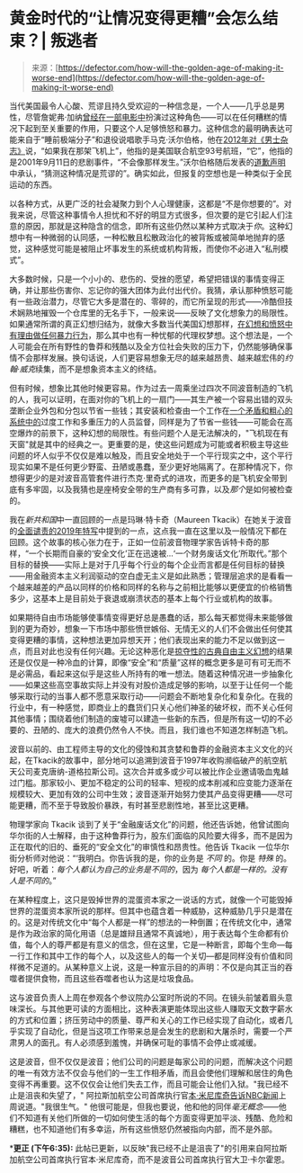 <!--yml

category: 未分类

date: 2024-05-27 15:21:43

-->

# 黄金时代的“让情况变得更糟”会怎么结束？| 叛逃者

> 来源：[https://defector.com/how-will-the-golden-age-of-making-it-worse-end](https://defector.com/how-will-the-golden-age-of-making-it-worse-end)

当代美国最令人心酸、荒谬且持久受欢迎的一种信念是，一个人——几乎总是男性，尽管詹妮弗·加纳[曾经在一部电影中](https://www.newyorker.com/culture/the-front-row/peppermint-reviewed-jennifer-garner-stars-in-an-ignorant-racist-drug-trade-revenge-film)扮演过这种角色——可以在任何糟糕的情况下起到至关重要的作用，只要这个人足够愤怒和暴力。这种信念的最明确表达可能来自于“睡前极端分子”和退役说唱歌手马克·沃尔伯格，他在[2012年对《男士杂志》](https://nymag.com/intelligencer/2012/01/mark-wahlberg-thinks-he-could-have-stopped-911.html)说，“如果我在那架飞机上”，他指的是美国联合航空93号航班，“它”，他指的是2001年9月11日的悲剧事件，“不会像那样发生。”沃尔伯格随后发表的[道歉声明](https://www.washingtonpost.com/blogs/celebritology/post/mark-wahlberg-apologizes-for-saying-he-would-have-prevented-plane-crash-on-911/2012/01/19/gIQAvDvVAQ_blog.html)中承认，“猜测这种情况是荒谬的”。确实如此，但报复的空想也是一种类似于全民运动的东西。

以各种方式，从更广泛的社会凝聚力到个人心理健康，这都是“不是你想要的”。对我来说，尽管这种事情令人担忧和不好的明显方式很多，但次要的是它引起人们注意的原因，那就是这种隐含的信念，即所有这些仍然以某种方式取决于*你*。这种幻想中有一种微弱的认同感，一种松散且松散政治化的被背叛或被简单地抛弃的感觉，这种感觉可能是被阻止坏事发生的系统或机构背叛，而使你不必进入“私刑模式”。

大多数时候，只是一个小小的、悲伤的、受挫的愿望，希望把错误的事情变得正确，并让那些伤害你、忘记你的强大团体为此付出代价。我猜，承认那种愤怒可能有一些政治潜力，尽管它大多是潜在的、零碎的，而它所呈现的形式——冷酷但技术娴熟地摧毁一个仓库里的无名手下，一般来说——反映了文化想象力的局限性。如果通常所谓的真正幻想归结为，就像大多数当代美国幻想那样，[在幻想和愤怒中有理由做任何暴力行为](https://defector.com/the-man-who-invented-himself)，那么其中也有一种忧郁的代理权梦想。这个想法是，一个人可能会在所有野性的鲁莽和残酷以及全方位社会失败的压力下，仍然能够确保事情不会那样发展。换句话说，人们更容易想象无尽的越来越昂贵、越来越宏伟的*约翰·威克*续集，而不是想象资本主义的终结。

但有时候，想象比其他时候更容易。作为过去一周乘坐过四次不同波音制造的飞机的人，我可以证明，在面对你的飞机上的一扇门——其生产被一个容易出错的双头垄断企业外包和分包以节省一些钱；其安装和检查由一个工作在[一个矛盾和粗心的系统中的](https://www.seattletimes.com/business/boeing-aerospace/boeing-not-spirit-mis-installed-piece-that-blew-off-alaska-max-9-jet/)过度工作和多重压力的人员监督，同样是为了节省一些钱——可能会在高空爆炸的前景下，这种幻想的局限性。有些问题个人是无法解决的，"飞机现在有天窗"就是其中的经典之一。更重要的是，使这些问题成为可能或者积极主导这些问题的坏人似乎不仅仅是难以触及，而且安全地处于一个平行现实之中，这个平行现实如果不是任何更少野蛮、丑陋或愚蠢，至少更好地隔离了。在那种情况下，你想得更少的是对波音高管套件进行杰克·里奇式的进攻，而更多的是飞机安全带到底有多牢固，以及我猜也是座椅安全带的生产商有多可靠，以及*那个*是如何被检查的。

我在*新共和国*中一直回顾的一点是玛琳·特卡奇（Maureen Tkacik）在她关于波音的[全面谴责的2019年特写](https://newrepublic.com/article/154944/boeing-737-max-investigation-indonesia-lion-air-ethiopian-airlines-managerial-revolution)中提到的一点，这点我一直在这里以及一般情况下都在回顾。这个故事的核心张力在于，正如一位前波音物理学家告诉特卡奇的那样，“一个长期而自豪的‘安全文化’正在迅速被...‘一个财务废话文化’所取代。”那个目标的替换——实际上是对于几乎每个行业的每个企业而言都是任何目标的替换——用金融资本主义利润驱动的空白虚无主义是如此熟悉；管理层追求的是看看一个越来越差的产品以同样的价格和同样的名称与之前相比能够以更便宜的价格销售多少，这基本上是目前处于衰退或崩溃状态的基本上每个行业或机构的故事。

如果期待自由市场能够使事情变得更好总是愚蠢的话，那么每天都觉得未来能够做到的更为奇妙，想象一下市场中那些愤世嫉俗、无情无义的人们不会做出任何使其变得更糟的事情，这种想法更加异想天开；他们表现出来的能力不足以做到这一点，而且对此也没有任何兴趣。无论这种恶化是[掠夺性的古典自由主义幻想](https://niedermeyer.io/2023/06/23/we-all-live-in-a-carbon-fiber-submarine/)的结果还是仅仅是一种冷血的计算，即像“安全”和“质量”这样的概念更多是可有可无而不是必需品，看起来这似乎是这些人所持有的唯一想法。随着这种情况进一步抽象化——如果这些高空事故实际上并没有对股价造成足够的影响，以至于让任何一个能够采取行动的当事人都不愿意采取行动——问题会不断地复杂化和复杂化。在我的行业中，有一种感觉，即商业上的蠢货们只关心他们神圣的破坏权，而不关心任何其他事情；围绕着他们制造的废墟可以建造一些新的东西，但是所有这一切的不必要的、丑陋的、庞大的浪费仍然令人不快。而且，我们谁也不知道怎样制造飞机。

波音以前的、由工程师主导的文化的侵蚀和其贪婪和鲁莽的金融资本主义文化的兴起，在Tkacik的故事中，部分地可以追溯到波音于1997年收购濒临破产的航空航天公司麦克唐纳-道格拉斯公司。这次合并或多或少可以被比作企业邀请吸血鬼越过门槛。那家较小、更加不稳定的公司的轻率、短视的成本削减和应变能力逐渐在规模较大、更加有效的公司中生效；波音逐渐开始努力使其产品变得更糟——尽可能更糟，而不至于导致股价暴跌，有时甚至悲剧性地，甚至比这更糟。

物理学家向 Tkacik 谈到了关于“金融废话文化”的问题，他还告诉她，他曾试图向华尔街的人士解释，由于这种鲁莽行为，股东们面临的风险要大得多，而不是因为正在取代的旧的、垂死的“安全文化”的审慎性和昂贵性。他告诉 Tkacik 一位华尔街分析师对他说：“‘我明白。你告诉我的是，你的业务是 *不同* 的。你是 *特殊* 的。好吧，听着：*每个人都认为自己的业务是不同的*，因为 *每个人都是一样的。没有人是不同的*。”

在某种程度上，这只是毁掉世界的混蛋资本家之一说话的方式，就像一个可能毁掉世界的混蛋资本家所说的那样。但其中也蕴含着一种威胁，这种威胁几乎只是潜在的。这是对传统文化中“每个人都是一样”的想法的一种倒置；在传统文化中，通常是作为政治家的简化用语（总是雄辩且通常不真诚地），用于表达每个生命都有价值，每个人的尊严都是有意义的信念，但在这里，它是一种断言，即每个生命—每一行工作和其中工作的每个人，以及这些人的每一个关切—都是同样没有价值和同样微不足道的。从某种意义上说，这是一种宣示目的的声明：不仅是向其正当的吞噬者提供食物，而且这些吞噬者也认为这是垃圾食品。

这与波音负责人上周在参观各个参议院办公室时所说的不同。在镜头前皱着眉头意味深长。与其他更可读的方面相比，这种表演更能体现出这些人赚取天文数字薪水的方式和位置；挤压劳动中的质量、尊严和关心的工作已经实现了自动化，或者几乎实现了自动化，但是当这项工作带来总是会发生的悲剧和大屠杀时，需要一个严肃男人的面孔。有人必须感到羞愧，并确保可耻的事情不会停止或减缓。

这是波音，但不仅仅是波音；他们公司的问题是每家公司的问题，而解决这个问题的唯一有效方法不仅会与他们的一生工作相矛盾，而且会使他们理解和居住的角色变得不再重要。这不仅仅会让他们失去工作，而且可能会让他们入狱。"我已经不止是沮丧和失望了，" 阿拉斯加航空公司首席执行官[本·米尼库奇告诉NBC新闻](https://www.nbcnews.com/business/business-news/alaska-airlines-found-more-loose-bolts-boeing-737-max-9-ceo-says-rcna135316)上周说道。"我很生气。" 他很可能是，但我也要说，他和他的同伴*毫无概念*——他们不知道有关他们所做的一切如何使生活的每个方面变得更加平淡、残酷、危险和糟糕，也不知道他们有多幸运，所有这些愤怒仍然被指向内部，而不是外部。

***更正 (下午6:35):** 此帖已更新，以反映"我已经不止是沮丧了"的引用来自阿拉斯加航空公司首席执行官本·米尼库奇，而不是波音公司首席执行官大卫·卡尔霍恩。
